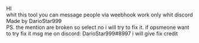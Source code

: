 HI
<br>
whit this tool you can message people via weebhook work only whit discord
<br>
Made by DarioStar999
<br>
PS. the mention are broken so select no i will try to fix it.
if opsmeone want to try fix it msg me on discord: DarioStar999#8997
i will give fix credit
